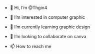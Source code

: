 - 👋 Hi, I’m @Thgin4
- 👀 I’m interested in computer graphic
- 🌱 I’m currently learning graphic design
- 💞️ I’m looking to collaborate on canva

- 📫 How to reach me

<!---
Thgin4/Thgin4 is a ✨ special ✨ repository because its `README.md` (this file) appears on your GitHub profile.
You can click the Preview link to take a look at your changes.
--->
